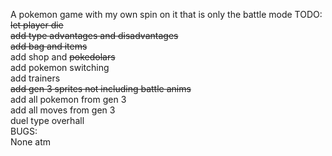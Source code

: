 A pokemon game with my own spin on it that is only the battle mode
TODO:\
~~let player die~~ \
~~add type advantages and disadvantages~~\
~~add bag and items~~\
add shop and ~~pokedolars~~\
add pokemon switching\
add trainers\
~~add gen 3 sprites not including battle anims~~\
add all pokemon from gen 3\
add all moves from gen 3\
duel type overhall\
BUGS:\
	None atm
